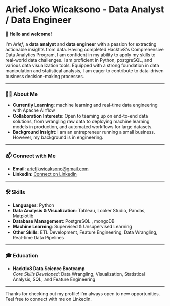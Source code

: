 # **Arief Joko Wicaksono - Data Analyst / Data Engineer**

👋 **Hello and welcome!**

I'm *Arief*, a **data analyst** and **data engineer** with a passion for extracting actionable insights from data. Having completed Hacktiv8's Comprehensive Data Analytics Program, I am confident in my ability to apply my skills to real-world data challenges. I am proficient in Python, postgreSQL, and various data visualization tools. Equipped with a strong foundation in data manipulation and statistical analysis, I am eager to contribute to data-driven business decision-making processes.

---

### :technologist: **About Me**
- **Currently Learning**: machine learning and real-time data engineering with Apache Airflow
- **Collaboration Interests**: Open to teaming up on end-to-end data solutions, from wrangling raw data to deploying machine learning models in production, and automated workflows for large datasets.
- **Background Insight**: I am an entrepreneur running a small business. However, my background is in engineering.

---

### 📬 **Connect with Me**
- **Email**: ariefjkwicaksono@gmail.com
- **LinkedIn**: [Connect on LinkedIn](www.linkedin.com/in/arief-joko-wicaksono-80a519141)

---

### 🛠 **Skills**
- **Languages**: Python  
- **Data Analysis & Visualization**: Tableau, Looker Studio, Pandas, Matplotlib  
- **Database Management**: PostgreSQL , mongoDB
- **Machine Learning**: Supervised & Unsupervised Learning  
- **Other Skills**: ETL Development, Feature Engineering, Data Wrangling, Real-time Data Pipelines

---

### 🎓 **Education**
- **Hacktiv8 Data Science Bootcamp**  
  *Core Skills Developed*: Data Wrangling, Visualization, Statistical Analysis, SQL, and Feature Engineering

---

Thanks for checking out my profile! I'm always open to new opportunities. Feel free to connect with me on LinkedIn.
